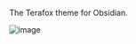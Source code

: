 The Terafox theme for Obsidian.

![image](https://github.com/user-attachments/assets/487ba0c6-b472-4150-8c31-651dc6da8c13)
